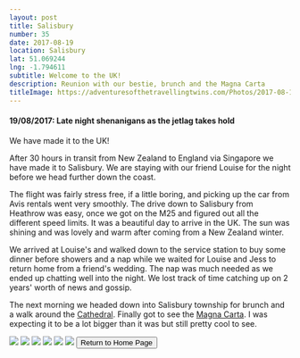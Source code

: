 ```yaml
---
layout: post
title: Salisbury
number: 35
date: 2017-08-19
location: Salisbury
lat: 51.069244
lng: -1.794611
subtitle: Welcome to the UK!
description: Reunion with our bestie, brunch and the Magna Carta
titleImage: https://adventuresofthetravellingtwins.com/Photos/2017-08-19-Salisbury/cover-min.JPG
---
```


<h4>19/08/2017: Late night shenanigans as the jetlag takes hold</h4>

We have made it to the UK!

After 30 hours in transit from New Zealand to England via Singapore we have made it to Salisbury. We are staying with our friend Louise for the night before we head further down the coast. 

The flight was fairly stress free, if a little boring, and picking up the car from Avis rentals went very smoothly. The drive down to Salisbury from Heathrow was easy, once we got on the M25 and figured out all the different speed limits. It was a beautiful day to arrive in the UK. The sun was shining and was lovely and warm after coming from a New Zealand winter. 

We arrived at Louise's and walked down to the service station to buy some dinner before showers and a nap while we waited for Louise and Jess to return home from a friend's wedding. The nap was much needed as we ended up chatting well into the night. We lost track of time catching up on 2 years' worth of news and gossip. 

The next morning we headed down into Salisbury township for brunch and a walk around the <a target="_blank" href="https://www.salisburycathedral.org.uk/">Cathedral</a>. Finally got to see the <a target="_blank" href="https://www.salisburycathedral.org.uk/magna-carta/what-magna-carta">Magna Carta</a>. I was expecting it to be a lot bigger than it was but still pretty cool to see. 

<img src="https://adventuresofthetravellingtwins.com/Photos/2017-08-19-Salisbury/day11-min.jpg" class="image1">
<img src="https://adventuresofthetravellingtwins.com/Photos/2017-08-19-Salisbury/day12-min.jpg" class="image1">
<img src="https://adventuresofthetravellingtwins.com/Photos/2017-08-19-Salisbury/day13-min.jpg" class="image1">
<img src="https://adventuresofthetravellingtwins.com/Photos/2017-08-19-Salisbury/day14-min.jpg" class="image1">
<img src="https://adventuresofthetravellingtwins.com/Photos/2017-08-19-Salisbury/day15-min.jpg" class="image1">
<img src="https://adventuresofthetravellingtwins.com/Photos/2017-08-19-Salisbury/day16-min.jpg" class="image1">

<input type="button" value="Return to Home Page" onclick="self.close()">
